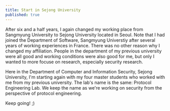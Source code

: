 ```yaml
---
title: Start in Sejong University
published: true
---
```


After six and a half years, I again changed my working place from Sangmyung University to Sejong University located in Seoul. Note that I had joined the Department of Software, Sangmyung Universtiy after several years of working experiences in France. There was no other reason why I changed my affiliation. People in the department of my previous university were all good and working conditions were also good for me, but only I wanted to more focuse on research, especially security research. 

Here in the Department of Computer and Information Security, Sejong University, I'm starting again with my four master students who worked with me from my previous university. The lab's name is the same: Protocol Engineering Lab. We keep the name as we're working on security from the perspective of protocol engineering. 

Keep going! ;)

